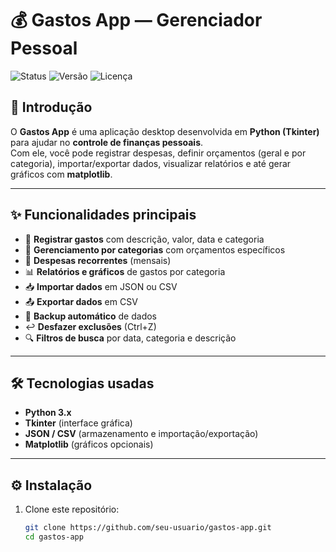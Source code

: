 # 💰 Gastos App — Gerenciador Pessoal

![Status](https://img.shields.io/badge/status-ativo-brightgreen)
![Versão](https://img.shields.io/badge/versão-1.0-blue)
![Licença](https://img.shields.io/badge/licença-MIT-yellow)

## 📖 Introdução
O **Gastos App** é uma aplicação desktop desenvolvida em **Python (Tkinter)** para ajudar no **controle de finanças pessoais**.  
Com ele, você pode registrar despesas, definir orçamentos (geral e por categoria), importar/exportar dados, visualizar relatórios e até gerar gráficos com **matplotlib**.

---

## ✨ Funcionalidades principais
- 📝 **Registrar gastos** com descrição, valor, data e categoria  
- 📂 **Gerenciamento por categorias** com orçamentos específicos  
- 🔁 **Despesas recorrentes** (mensais)  
- 📊 **Relatórios e gráficos** de gastos por categoria  
- 📥 **Importar dados** em JSON ou CSV  
- 📤 **Exportar dados** em CSV  
- 💾 **Backup automático** de dados  
- ↩️ **Desfazer exclusões** (Ctrl+Z)  
- 🔍 **Filtros de busca** por data, categoria e descrição  

---

## 🛠️ Tecnologias usadas
- **Python 3.x**  
- **Tkinter** (interface gráfica)  
- **JSON / CSV** (armazenamento e importação/exportação)  
- **Matplotlib** (gráficos opcionais)  

---

## ⚙️ Instalação
1. Clone este repositório:
   ```bash
   git clone https://github.com/seu-usuario/gastos-app.git
   cd gastos-app
